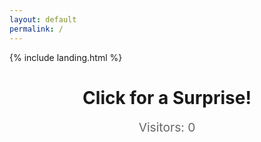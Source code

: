 ```yaml
---
layout: default
permalink: /
---
```


<link rel="shortcut icon" type="image/x-icon" href="{{ "/image/favicon.ico" | prepend: site.baseurl }}" >
{% include landing.html %}

<style>
.page-title {
  text-align: center;
  cursor: pointer;
}

.overlay {
  position: fixed;
  top: 0;
  left: 0;
  width: 100%;
  height: 100%;
  background: black;
  opacity: 0;
  pointer-events: none;
  transition: opacity 1s;
  z-index: 10;
}

.overlay.active {
  opacity: 1;
  pointer-events: auto;
}

#videoContainer {
  display: none;
  position: fixed;
  top: 50%;
  left: 50%;
  transform: translate(-50%, -50%);
  z-index: 20;
}

#videoContainer video {
  width: 100%;
  height: auto;
  pointer-events: none;
}

#visitor-counter {
  text-align: center;
  font-size: 1.2rem;
  color: #666;
  margin-top: 15px;
}
</style>

<h1 class="page-title">Click for a Surprise!</h1>
<div id="visitor-counter">Visitors: <span id="count">0</span></div>

<div class="overlay"></div>

<div id="videoContainer">
  <div class="video-overlay" style="position: absolute; top: 0; left: 0; width: 150%; height: 150%; z-index: 30;"></div>
  <video id="surpriseVideo" src="/sounds/Edit.mp4"></video>
</div>

<script>
  document.addEventListener("DOMContentLoaded", function() {
    fetch('https://api.countapi.xyz/hit/cptmilk/visits')
      .then(response => response.json())
      .then(data => {
        document.getElementById('count').textContent = data.value;
      })
      .catch(error => console.error('Error:', error));
  });

  document.querySelector('.page-title').addEventListener('click', function() {
    var overlay = document.querySelector('.overlay');
    var videoContainer = document.getElementById("videoContainer");
    var video = document.getElementById("surpriseVideo");

    overlay.classList.add('active');

    setTimeout(function() {
      videoContainer.style.display = "block";
      video.play();
    }, 1000);

    video.addEventListener('ended', function() {
      location.reload();
    });
  });

  document.addEventListener("DOMContentLoaded", function() {
    var attribution = document.getElementById("attribution");
    if (attribution) {
        attribution.style.display = "none";
    }
  });

  document.addEventListener('contextmenu', function(e) {
    e.preventDefault();
  });
</script>
